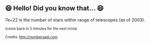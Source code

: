 ## 😄 Hello! Did you know that... 😄
7e+22 is the number of stars within range of telescopes (as of 2003).

<sup>(come back in 5 minutes for the next trivia)</sup>


<sup>Credits: http://numbersapi.com</sup>
